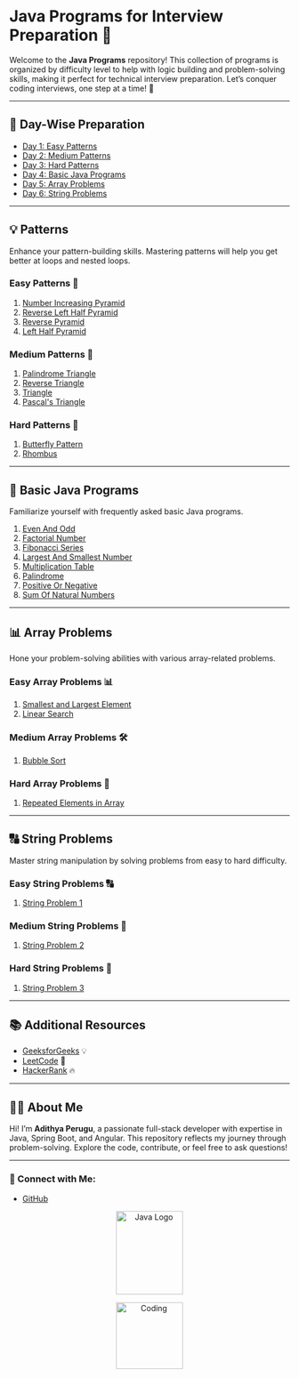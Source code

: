# Java Programs for Interview Preparation 🚀

Welcome to the **Java Programs** repository! This collection of programs is organized by difficulty level to help with logic building and problem-solving skills, making it perfect for technical interview preparation. Let’s conquer coding interviews, one step at a time! 💪

---

## 📅 Day-Wise Preparation

- [Day 1: Easy Patterns](#number-increasing-pyramid)
- [Day 2: Medium Patterns](#palindrome-triangle)
- [Day 3: Hard Patterns](#butterfly-pattern)
- [Day 4: Basic Java Programs](#even-and-odd)
- [Day 5: Array Problems](#smallest-and-largest-element)
- [Day 6: String Problems](#string-problem-1)

---

## 💡 Patterns

Enhance your pattern-building skills. Mastering patterns will help you get better at loops and nested loops.

### Easy Patterns 🌱

1. [Number Increasing Pyramid](https://github.com/PERUGUADITHYA/JavaPrograms/blob/main/Patterns/Easy/NumberIncreasingPyramid.java)
2. [Reverse Left Half Pyramid](https://github.com/PERUGUADITHYA/JavaPrograms/blob/main/Patterns/Easy/ReverseLeftHalfPyramid.java)
3. [Reverse Pyramid](https://github.com/PERUGUADITHYA/JavaPrograms/blob/main/Patterns/Easy/ReversePyramid.java)
4. [Left Half Pyramid](https://github.com/PERUGUADITHYA/JavaPrograms/blob/main/Patterns/Easy/leftHalfPyramid.java)

### Medium Patterns 🌿

1. [Palindrome Triangle](https://github.com/PERUGUADITHYA/JavaPrograms/blob/main/Patterns/Medium/PalindromeTriangle.java)
2. [Reverse Triangle](https://github.com/PERUGUADITHYA/JavaPrograms/blob/main/Patterns/Medium/ReverseTriangle.java)
3. [Triangle](https://github.com/PERUGUADITHYA/JavaPrograms/blob/main/Patterns/Medium/Triangle.java)
4. [Pascal's Triangle](https://github.com/PERUGUADITHYA/JavaPrograms/blob/main/Patterns/Medium/pascalsTraingle.java)

### Hard Patterns 🌲

1. [Butterfly Pattern](https://github.com/PERUGUADITHYA/JavaPrograms/blob/main/Patterns/Hard/ButterflyPattern.java)
2. [Rhombus](https://github.com/PERUGUADITHYA/JavaPrograms/blob/main/Patterns/Hard/Rhombus.java)

---

## 📝 Basic Java Programs

Familiarize yourself with frequently asked basic Java programs.

1. [Even And Odd](https://github.com/PERUGUADITHYA/JavaPrograms/blob/main/Basic%20Java%20Programs/EvenAndOdd.java)
2. [Factorial Number](https://github.com/PERUGUADITHYA/JavaPrograms/blob/main/Basic%20Java%20Programs/FactorialNumber.java)
3. [Fibonacci Series](https://github.com/PERUGUADITHYA/JavaPrograms/blob/main/Basic%20Java%20Programs/FibonacciSeries.java)
4. [Largest And Smallest Number](https://github.com/PERUGUADITHYA/JavaPrograms/blob/main/Basic%20Java%20Programs/LargestAndSmallestNumber.java)
5. [Multiplication Table](https://github.com/PERUGUADITHYA/JavaPrograms/blob/main/Basic%20Java%20Programs/MultiplicationTable.java)
6. [Palindrome](https://github.com/PERUGUADITHYA/JavaPrograms/blob/main/Basic%20Java%20Programs/Palindrome.java)
7. [Positive Or Negative](https://github.com/PERUGUADITHYA/JavaPrograms/blob/main/Basic%20Java%20Programs/PositiveOrNegative.java)
8. [Sum Of Natural Numbers](https://github.com/PERUGUADITHYA/JavaPrograms/blob/main/Basic%20Java%20Programs/SumOfNaturalNumbers.java)

---

## 📊 Array Problems

Hone your problem-solving abilities with various array-related problems.

### Easy Array Problems 📊

1. [Smallest and Largest Element](link_to_easy_smallest_largest_program)
2. [Linear Search](link_to_easy_linear_search)

### Medium Array Problems 🛠

1. [Bubble Sort](link_to_medium_bubble_sort)

### Hard Array Problems 💪

1. [Repeated Elements in Array](link_to_hard_repeated_elements)

---

## 🔠 String Problems

Master string manipulation by solving problems from easy to hard difficulty.

### Easy String Problems 🔠

1. [String Problem 1](link_to_easy_string_problem_1)

### Medium String Problems 🧩

1. [String Problem 2](link_to_medium_string_problem_2)

### Hard String Problems 🔗

1. [String Problem 3](link_to_hard_string_problem_3)

---

## 📚 Additional Resources

- [GeeksforGeeks](https://www.geeksforgeeks.org) 💡
- [LeetCode](https://leetcode.com) 🧠
- [HackerRank](https://www.hackerrank.com) 🔥

---

## 👨‍💻 About Me

Hi! I’m **Adithya Perugu**, a passionate full-stack developer with expertise in Java, Spring Boot, and Angular. This repository reflects my journey through problem-solving. Explore the code, contribute, or feel free to ask questions!

---

### 🔗 Connect with Me:

- [GitHub](https://github.com/peruguadithya)

<p align="center">
  <img src="https://upload.wikimedia.org/wikipedia/en/3/30/Java_programming_language_logo.svg" alt="Java Logo" width="120" height="150"/>
</p>

<p align="center">
  <img src="https://www.vectorlogo.zone/logos/github/github-tile.svg" alt="Coding" width="120" height="120"/>
</p>
